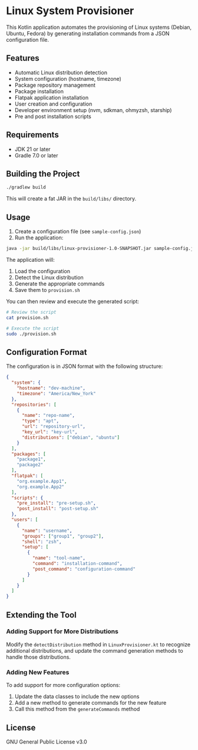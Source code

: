 # Linux System Provisioner

This Kotlin application automates the provisioning of Linux systems (Debian, Ubuntu, Fedora) by generating installation commands from a JSON configuration file.

## Features

- Automatic Linux distribution detection
- System configuration (hostname, timezone)
- Package repository management
- Package installation
- Flatpak application installation
- User creation and configuration
- Developer environment setup (nvm, sdkman, ohmyzsh, starship)
- Pre and post installation scripts

## Requirements

- JDK 21 or later
- Gradle 7.0 or later

## Building the Project

```bash
./gradlew build
```

This will create a fat JAR in the `build/libs/` directory.

## Usage

1. Create a configuration file (see `sample-config.json`)
2. Run the application:

```bash
java -jar build/libs/linux-provisioner-1.0-SNAPSHOT.jar sample-config.json
```

The application will:
1. Load the configuration
2. Detect the Linux distribution
3. Generate the appropriate commands
4. Save them to `provision.sh`

You can then review and execute the generated script:

```bash
# Review the script
cat provision.sh

# Execute the script
sudo ./provision.sh
```

## Configuration Format

The configuration is in JSON format with the following structure:

```json
{
  "system": {
    "hostname": "dev-machine",
    "timezone": "America/New_York"
  },
  "repositories": [
    {
      "name": "repo-name",
      "type": "apt",
      "url": "repository-url",
      "key_url": "key-url",
      "distributions": ["debian", "ubuntu"]
    }
  ],
  "packages": [
    "package1",
    "package2"
  ],
  "flatpak": [
    "org.example.App1",
    "org.example.App2"
  ],
  "scripts": {
    "pre_install": "pre-setup.sh",
    "post_install": "post-setup.sh"
  },
  "users": [
    {
      "name": "username",
      "groups": ["group1", "group2"],
      "shell": "zsh",
      "setup": [
        {
          "name": "tool-name",
          "command": "installation-command",
          "post_command": "configuration-command"
        }
      ]
    }
  ]
}
```

## Extending the Tool

### Adding Support for More Distributions

Modify the `detectDistribution` method in `LinuxProvisioner.kt` to recognize additional distributions, and update the command generation methods to handle those distributions.

### Adding New Features

To add support for more configuration options:

1. Update the data classes to include the new options
2. Add a new method to generate commands for the new feature
3. Call this method from the `generateCommands` method

## License

GNU General Public License v3.0
```